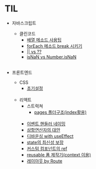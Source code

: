 # TIL

- 자바스크립트

  - 클린코드
    - [배열 메소드 사용팁](https://github.com/CSH111/TIL/blob/master/JavaScript/clean-code/array-method.md)
    - [forEach 메소드 break 시키기](https://github.com/CSH111/TIL/blob/master/JavaScript/clean-code/break-forEach.md)
    - [|| vs ??](https://github.com/CSH111/TIL/blob/master/JavaScript/clean-code/or-vs-nullish-coalescing.md)
    - [isNaN vs Number.isNaN](https://github.com/CSH111/TIL/blob/master/JavaScript/clean-code/number-isNaN.md)  
      <br>

- 프론트엔드
  - CSS
    - [초기설정](https://github.com/CSH111/TIL/blob/master/Front-End/css/reset.md)  
      <br>
  - 리액트
    - 스트럭쳐
      - [pages 폴더구조(index활용)](https://github.com/CSH111/TIL/blob/master/Front-End/React/structure/pages-with-index.md)  
        <br>
    - [이벤트 핸들러 네이밍](https://github.com/CSH111/TIL/blob/master/Front-End/React/naming-event-handler.md)
    - [삼항연산자의 대안](https://github.com/CSH111/TIL/blob/master/Front-End/React/ternary-operator.md)
    - [디바운싱 with useEffect](https://github.com/CSH111/TIL/blob/master/Front-End/React/useEffect-debouncing.md)
    - [state의 최신성 보장](https://github.com/CSH111/TIL/blob/master/Front-End/React/guarantee-latest.md)
    - [커스텀 컴포넌트의 ref](https://github.com/CSH111/TIL/blob/master/Front-End/React/forwardRef.md)
    - [reusable 폼 제작기(context 이용)](https://github.com/CSH111/TIL/blob/master/Front-End/React/reusable-form.md)
    - [레이아웃 by Route](https://github.com/CSH111/TIL/blob/master/Front-End/React/layout-with-router.md)
